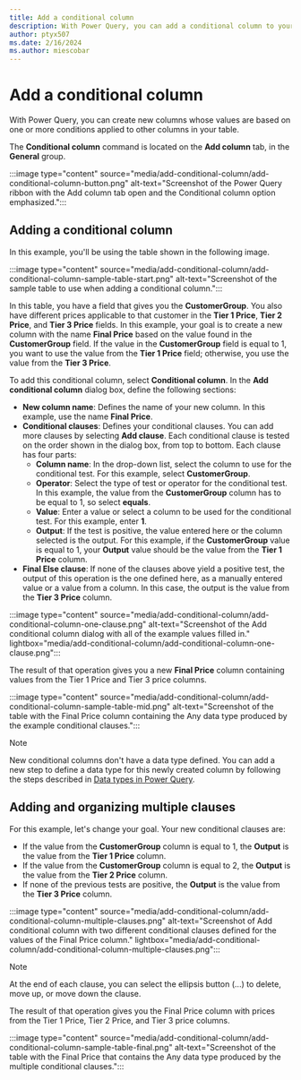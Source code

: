 ```yaml
---
title: Add a conditional column
description: With Power Query, you can add a conditional column to your query by defining IF-THEN-ELSE conditions in your query. When the conditions are fulfilled, the conditional column automatically displays the values that you specified.
author: ptyx507
ms.date: 2/16/2024
ms.author: miescobar
---
```


# Add a conditional column

With Power Query, you can create new columns whose values are based on one or more conditions applied to other columns in your table.

The **Conditional column** command is located on the **Add column** tab, in the **General** group.

:::image type="content" source="media/add-conditional-column/add-conditional-column-button.png" alt-text="Screenshot of the Power Query ribbon with the Add column tab open and the Conditional column option emphasized.":::

## Adding a conditional column

In this example, you'll be using the table shown in the following image.

:::image type="content" source="media/add-conditional-column/add-conditional-column-sample-table-start.png" alt-text="Screenshot of the sample table to use when adding a conditional column.":::

In this table, you have a field that gives you the **CustomerGroup**. You also have different prices applicable to that customer in the **Tier 1 Price**, **Tier 2 Price**, and **Tier 3 Price** fields. In this example, your goal is to create a new column with the name **Final Price** based on the value found in the **CustomerGroup** field. If the value in the **CustomerGroup** field is equal to 1, you want to use the value from the **Tier 1 Price** field; otherwise, you use the value from the **Tier 3 Price**.

To add this conditional column, select **Conditional column**. In the **Add conditional column** dialog box, define the following sections:

- **New column name**: Defines the name of your new column. In this example, use the name **Final Price**.
- **Conditional clauses**: Defines your conditional clauses. You can add more clauses by selecting **Add clause**. Each conditional clause is tested on the order shown in the dialog box, from top to bottom. Each clause has four parts:
  - **Column name**: In the drop-down list, select the column to use for the conditional test. For this example, select **CustomerGroup**.  
  - **Operator**: Select the type of test or operator for the conditional test. In this example, the value from the **CustomerGroup** column has to be equal to 1, so select **equals**.
  - **Value**: Enter a value or select a column to be used for the conditional test. For this example, enter **1**.
  - **Output**: If the test is positive, the value entered here or the column selected is the output. For this example, if the **CustomerGroup** value is equal to 1, your **Output** value should be the value from the **Tier 1 Price** column.
- **Final Else clause**: If none of the clauses above yield a positive test, the output of this operation is the one defined here, as a manually entered value or a value from a column. In this case, the output is the value from the **Tier 3 Price** column.

:::image type="content" source="media/add-conditional-column/add-conditional-column-one-clause.png" alt-text="Screenshot of the Add conditional column dialog with all of the example values filled in." lightbox="media/add-conditional-column/add-conditional-column-one-clause.png":::

The result of that operation gives you a new **Final Price** column containing values from the Tier 1 Price and Tier 3 price columns.

:::image type="content" source="media/add-conditional-column/add-conditional-column-sample-table-mid.png" alt-text="Screenshot of the table with the Final Price column containing the Any data type produced by the example conditional clauses.":::

> [!NOTE]
> New conditional columns don't have a data type defined. You can add a new step to define a data type for this newly created column by following the steps described in [Data types in Power Query](data-types.md).

## Adding and organizing multiple clauses

For this example, let's change your goal. Your new conditional clauses are:

- If the value from the **CustomerGroup** column is equal to 1, the **Output** is the value from the **Tier 1 Price** column.
- If the value from the **CustomerGroup** column is equal to 2, the **Output** is the value from the **Tier 2 Price** column.
- If none of the previous tests are positive, the **Output** is the value from the **Tier 3 Price** column.

:::image type="content" source="media/add-conditional-column/add-conditional-column-multiple-clauses.png" alt-text="Screenshot of Add conditional column with two different conditional clauses defined for the values of the Final Price column." lightbox="media/add-conditional-column/add-conditional-column-multiple-clauses.png":::

> [!NOTE]
>At the end of each clause, you can select the ellipsis button (...) to delete, move up, or move down the clause.

The result of that operation gives you the Final Price column with prices from the Tier 1 Price, Tier 2 Price, and Tier 3 price columns.

:::image type="content" source="media/add-conditional-column/add-conditional-column-sample-table-final.png" alt-text="Screenshot of the table with the Final Price that contains the Any data type produced by the multiple conditional clauses.":::
